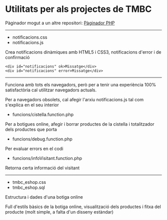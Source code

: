 Utilitats per als projectes de TMBC
=========

Pàginador mogut a un altre repositori: [Pàginador PHP](https://github.com/mitsurugi/Paginador-de-resultats)

-------------------------


- notificacions.css
- notificacions.js

Crea notificacions dinàmiques amb HTML5 i CSS3, notificacions d'error i de confirmació


	<div id="notificacions" ok>Missatge</div>
	<div id="notificacions" error>Missatge</div>

-------------------------

Funciona amb tots els navegadors, però per a tenir una experiència 100% satisfactòria cal utilitzar navegadors actuals.

Per a navegadors obsolets, cal afegir l'arxiu notificacions.js tal com s'explica en el seu interior

- funcions/cistella.function.php

Per a botigues online, afegir i borrar productes de la cistella i totalitzador dels productes que porta 

- funcions/debug.function.php

Per evaluar errors en el codi

- funcions/infoVisitant.function.php

Retorna certa informació del visitant

-------------------------

- tmbc_eshop.css
- tmbc_eshop.sql

Estructura i dades d'una botiga online

Full d'estils bàsics de la botiga online, visualització dels productes i fitxa del producte (molt simple, a falta d'un disseny estàndar)
